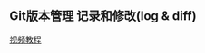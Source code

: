 ## Git版本管理 记录和修改(log & diff)

[视频教程](https://www.youtube.com/watch?v=qSql8KDTEuY&list=PLXO45tsB95cKysjmSNln65YoUt9lwEl7-&index=4)

